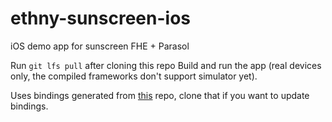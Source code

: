 # ethny-sunscreen-ios
iOS demo app for sunscreen FHE + Parasol 

Run `git lfs pull` after cloning this repo 
Build and run the app (real devices only, the compiled frameworks don't support simulator yet). 

Uses bindings generated from [this](https://github.com/puzzlehq/ethny-parasol) repo, clone that if you want to update bindings. 

